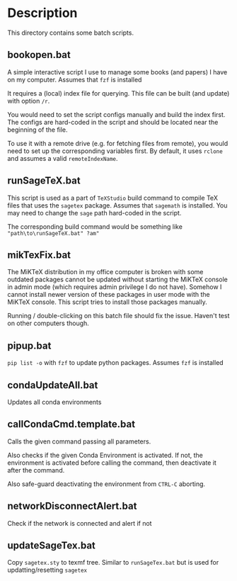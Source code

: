 # Description

This directory contains some batch scripts.

## bookopen.bat

A simple interactive script I use to manage some books (and papers) I have on my computer. Assumes that `fzf` is installed

It requires a (local) index file for querying. This file can be built (and update) with option `/r`.

You would need to set the script configs manually and build the index first. The configs are hard-coded in the script and should be located near the beginning of the file.

To use it with a remote drive (e.g. for fetching files from remote), you would need to set up the corresponding variables first. By default, it uses `rclone` and assumes a valid `remoteIndexName`.

## runSageTeX.bat

This script is used as a part of `TeXStudio` build command to compile TeX files that uses the `sagetex` package. Assumes that `sagemath` is installed. You may need to change the `sage` path hard-coded in the script.

The corresponding build command would be something like `"path\to\runSageTeX.bat" ?am"`

## mikTexFix.bat

The MiKTeX distribution in my office computer is broken with some outdated packages cannot be updated without starting the MiKTeX console in admin mode (which requires admin privilege I do not have). Somehow I cannot install newer version of these packages in user mode with the MiKTeX console. This script tries to install those packages manually.

Running / double-clicking on this batch file should fix the issue. Haven't test on other computers though.

## pipup.bat

`pip list -o` with `fzf` to update python packages. Assumes `fzf` is installed

## condaUpdateAll.bat

Updates all conda environments

## callCondaCmd.template.bat 

Calls the given command passing all parameters.

Also checks if the given Conda Environment is activated. If not, the environment is activated before calling the command, then deactivate it after the command.

Also safe-guard deactivating the environment from `CTRL-C` aborting.

## networkDisconnectAlert.bat

Check if the network is connected and alert if not

## updateSageTex.bat

Copy `sagetex.sty` to texmf tree. Similar to `runSageTex.bat` but is used for updatting/resetting `sagetex`

